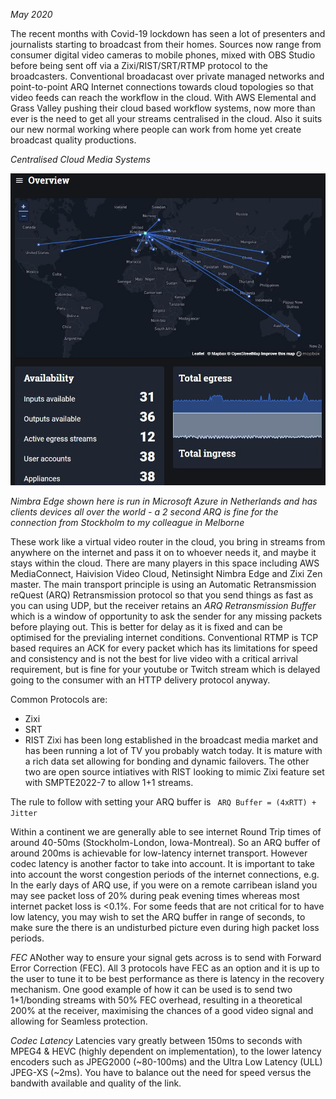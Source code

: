 _May 2020_

The recent months with Covid-19 lockdown has seen a lot of presenters and journalists starting to broadcast from their homes. Sources now range from consumer digital video cameras to mobile phones, mixed with OBS Studio before being sent off via a Zixi/RIST/SRT/RTMP protocol to the broadcasters. Conventional broadacast over private managed networks and point-to-point ARQ Internet connections towards cloud topologies so that video feeds can reach the workflow in the cloud. With AWS Elemental and Grass Valley pushing their cloud based workflow systems, now more than ever is the need to get all your streams centralised in the cloud. Also it suits our new normal working where people can work from home yet create broadcast quality productions.

*Centralised Cloud Media Systems*

![Image](./nimbraedge01.jpg)

_Nimbra Edge shown here is run in Microsoft Azure in Netherlands and has clients devices all over the world - a 2 second ARQ is fine for the connection from Stockholm to my colleague in Melborne_


These work like a virtual video router in the cloud, you bring in streams from anywhere on the internet and pass it on to whoever needs it, and maybe it stays within the cloud. There are many players in this space including AWS MediaConnect, Haivision Video Cloud, Netinsight Nimbra Edge and Zixi Zen master. The main transport principle is using an Automatic Retransmission reQuest (ARQ) Retransmission protocol so that you send things as fast as you can using UDP, but the receiver retains an *ARQ Retransmission Buffer* which is a window of opportunity to ask the sender for any missing packets before playing out. This is better for delay as it is fixed and can be optimised for the previaling internet conditions. Conventional RTMP  is TCP based requires an ACK for every packet which has its limitations for speed and consistency and is not the best for live video with a critical arrival requirement, but is fine for your youtube or Twitch stream which is delayed going to the consumer with an HTTP delivery protocol anyway.

Common Protocols are:
- Zixi
- SRT
- RIST 
Zixi has been long established in the broadcast media market and has been running a lot of TV you probably watch today. It is mature with a rich data set allowing for bonding and dynamic failovers. The other two are open source intiatives with RIST looking to mimic Zixi feature set with SMPTE2022-7 to allow 1+1 streams.

The rule to follow with setting your ARQ buffer is ` ARQ Buffer = (4xRTT) + Jitter`

Within a continent we are generally able to see internet Round Trip times of around 40-50ms (Stockholm-London, Iowa-Montreal). So an ARQ buffer of around 200ms is achievable for low-latency internet transport. However codec latency is another factor to take into account. It is important to take into account the worst congestion periods of the internet connections, e.g. In the early days of ARQ use, if you were on a remote carribean island you may see packet loss of 20% during peak evening times whereas most internet packet loss is <0.1%. For some feeds that are not critical for to have low latency, you may wish to set the ARQ buffer in range of seconds, to make sure the there is an undisturbed picture even during high packet loss periods.

*FEC*
ANother way to ensure your signal gets across is to send with Forward Error Correction (FEC). All 3 protocols have FEC as an option and it is up to the user to tune it to be best performance as there is latency in the recovery mechanism. One good example of how it can be used is to send two 1+1/bonding streams with 50% FEC overhead, resulting in a theoretical 200% at the receiver, maximising the chances of a good video signal and allowing for Seamless protection.

*Codec Latency*
Latencies vary greatly between 150ms to seconds with MPEG4 & HEVC (highly dependent on implementation), to the lower latency encoders such as JPEG2000 (~80-100ms) and the Ultra Low Latency (ULL) JPEG-XS (~2ms). You have to balance out the need for speed versus the bandwith available and quality of the link.







